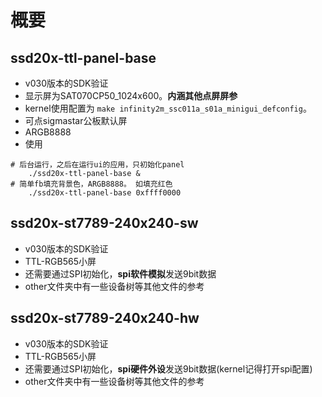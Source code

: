 # 概要

## ssd20x-ttl-panel-base
-  v030版本的SDK验证
-  显示屏为SAT070CP50_1024x600。**内涵其他点屏屏参**
-  kernel使用配置为 `make infinity2m_ssc011a_s01a_minigui_defconfig`。
-  可点sigmastar公板默认屏
-  ARGB8888
-  使用
```shell
# 后台运行，之后在运行ui的应用，只初始化panel
    ./ssd20x-ttl-panel-base &  
# 简单fb填充背景色，ARGB8888。 如填充红色
    ./ssd20x-ttl-panel-base 0xffff0000 
```

## ssd20x-st7789-240x240-sw
-  v030版本的SDK验证
-  TTL-RGB565小屏
-  还需要通过SPI初始化，**spi软件模拟**发送9bit数据
-  other文件夹中有一些设备树等其他文件的参考

## ssd20x-st7789-240x240-hw
-  v030版本的SDK验证
-  TTL-RGB565小屏
-  还需要通过SPI初始化，**spi硬件外设**发送9bit数据(kernel记得打开spi配置)
-  other文件夹中有一些设备树等其他文件的参考